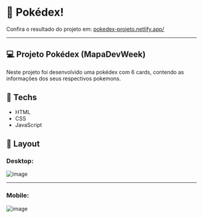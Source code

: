 # 🎯 Pokédex!
<p>Confira o resultado do projeto em: <a href="https://pokedex-projeto.netlify.app/" target="_blank">pokedex-projeto.netlify.app/</a></p>

<hr>

## 💻 Projeto Pokédex (MapaDevWeek) 
Neste projeto foi desenvolvido uma pokédex com 6 cards, contendo as informações dos seus respectivos pokemons.

## 🚀 Techs
<ul>
  <li> HTML</li>
  <li> CSS </li>
  <li> JavaScript </li>
</ul>

## 🎨 Layout 
### Desktop:
![image](https://user-images.githubusercontent.com/100303972/158211720-faeb7ee7-a2a4-4ebe-9183-a9d5bc5225aa.png)
<hr>

### Mobile:
![image](https://user-images.githubusercontent.com/100303972/158212259-a6960c0d-b9de-45eb-8789-d44703985914.png)
